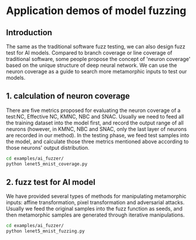 # Application demos of model fuzzing

## Introduction

The same as the traditional software fuzz testing, we can also design fuzz test for AI models. Compared to
 branch coverage or line coverage of traditional software, some people propose the
  concept of 'neuron coverage' based on the unique structure of deep neural network. We can use the neuron coverage
   as a guide to search more metamorphic inputs to test our models.

## 1. calculation of neuron coverage

There are five metrics proposed for evaluating the neuron coverage of a test:NC, Effective NC, KMNC, NBC and SNAC.
 Usually we need to feed all the training dataset into the model first, and record the output range of all neurons
  (however, in KMNC, NBC and SNAC, only the last layer of neurons are recorded in our method). In the testing phase,
   we feed test samples into the model, and calculate those three metrics mentioned above according to those neurons'
    output distribution.

```sh
cd examples/ai_fuzzer/
python lenet5_mnist_coverage.py
```

## 2. fuzz test for AI model

We have provided several types of methods for manipulating metamorphic inputs: affine transformation, pixel
 transformation and adversarial attacks. Usually we feed the original samples into the fuzz function as seeds, and
  then metamorphic samples are generated through iterative manipulations.

```sh
cd examples/ai_fuzzer/
python lenet5_mnist_fuzzing.py
```